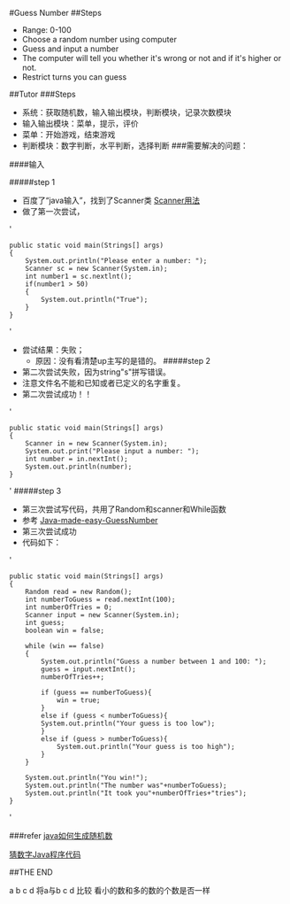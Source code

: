 #Guess Number
##Steps
- Range: 0-100
- Choose a random number using computer
- Guess and input a number
- The computer will tell you whether it's wrong or not and if it's higher or not.
- Restrict turns you can guess 

##Tutor
###Steps
- 系统：获取随机数，输入输出模块，判断模块，记录次数模块
- 输入输出模块：菜单，提示，评价
- 菜单：开始游戏，结束游戏
- 判断模块：数字判断，水平判断，选择判断
###需要解决的问题：

####输入

#####step 1
- 百度了“java输入”，找到了Scanner类 [Scanner用法](file:///C:/Users/Hailey/Desktop/%E5%AD%A6%E4%B9%A0%E7%AC%94%E8%AE%B0%EF%BC%884%EF%BC%89_java%E4%B8%ADScanner%E7%9A%84%E7%94%A8%E6%B3%95%20-%20%E5%B9%BF%E5%9C%9F%E5%AD%90%E7%9A%84%E4%B8%93%E6%A0%8F%20-%20%E5%8D%9A%E5%AE%A2%E9%A2%91%E9%81%93%20-%20CSDN.NET.html)
- 做了第一次尝试，

'

	public static void main(Strings[] args)
	{
		System.out.println("Please enter a number: ");
		Scanner sc = new Scanner(System.in);
		int number1 = sc.nextlnt();
		if(number1 > 50)
		{
			System.out.println("True");
		}
	}
'
- 尝试结果：失败； 
	- 原因：没有看清楚up主写的是错的。
#####step 2
- 第二次尝试失败，因为string"s"拼写错误。
- 注意文件名不能和已知或者已定义的名字重复。
- 第二次尝试成功！！

'

	public static void main(Strings[] args)
	{
		Scanner in = new Scanner(System.in);
		System.out.print("Please input a number: ");
		int number = in.nextInt();
		System.out.println(number);
	}
'
#####step 3
- 第三次尝试写代码，共用了Random和scanner和While函数
- 参考 [Java-made-easy-GuessNumber](http://www.java-made-easy.com/guessing-game.html)
- 第三次尝试成功
- 代码如下：

'

	public static void main(Strings[] args)
	{
		Random read = new Random();
		int numberToGuess = read.nextInt(100);
		int numberOfTries = 0;
		Scanner input = new Scanner(System.in);
		int guess;
		boolean win = false;

		while (win == false)
		{
			System.out.println("Guess a number between 1 and 100: ");
			guess = input.nextInt();
			numberOfTries++;

			if (guess == numberToGuess){
				win = true;
			}
			else if (guess < numberToGuess){
			System.out.println("Your guess is too low");
			}
			else if (guess > numberToGuess){
				System.out.println("Your guess is too high");
			}
		}    

		System.out.println("You win!");
		System.out.println("The number was"+numberToGuess);
		System.out.println("It took you"+numberOfTries+"tries");
	}
'



###refer
[java如何生成随机数](http://jingyan.baidu.com/article/bad08e1e836a8609c85121ef.html)

[猜数字Java程序代码](http://wenku.baidu.com/link?url=DFmGdEUE0xrrO0i32U0VJureAVk8OJByqrvH_onROAuijcXVPnOLCW0-Bh5UbozGDCa3rc2TpoM2eV9Yyg__w0HN8RIBuWHii2SjQ89tYDK)


##THE END

a b c d 
将a与b c d 比较 看小的数和多的数的个数是否一样